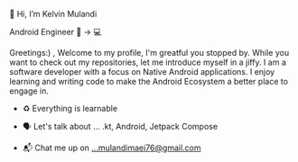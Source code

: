 👋 Hi, I’m Kelvin Mulandi

 Android Engineer 👀 -> 💻



Greetings:) , Welcome to my profile, I'm greatful you stopped by. While you want to check out my repositories, let me introduce myself in a jiffy. I am a software developer with a focus on Native Android applications. I enjoy learning and writing code to make the Android Ecosystem a better place to engage in.
 
- ♻️ Everything is learnable  

- 🗣️ Let's talk about ... .kt, Android, Jetpack Compose

- 📬 Chat me up on ...mulandimaei76@gmail.com

<!---
aggviolinist/aggviolinist is a ✨ special ✨ repository because its `README.md` (this file) appears on your GitHub profile.
You can click the Preview link to take a look at your changes.
--->



